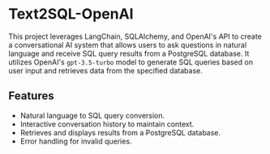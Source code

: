 # Text2SQL-OpenAI

This project leverages LangChain, SQLAlchemy, and OpenAI's API to create a conversational AI system that allows users to ask questions in natural language and receive SQL query results from a PostgreSQL database. It utilizes OpenAI's `gpt-3.5-turbo` model to generate SQL queries based on user input and retrieves data from the specified database.

## Features

- Natural language to SQL query conversion.
- Interactive conversation history to maintain context.
- Retrieves and displays results from a PostgreSQL database.
- Error handling for invalid queries.

